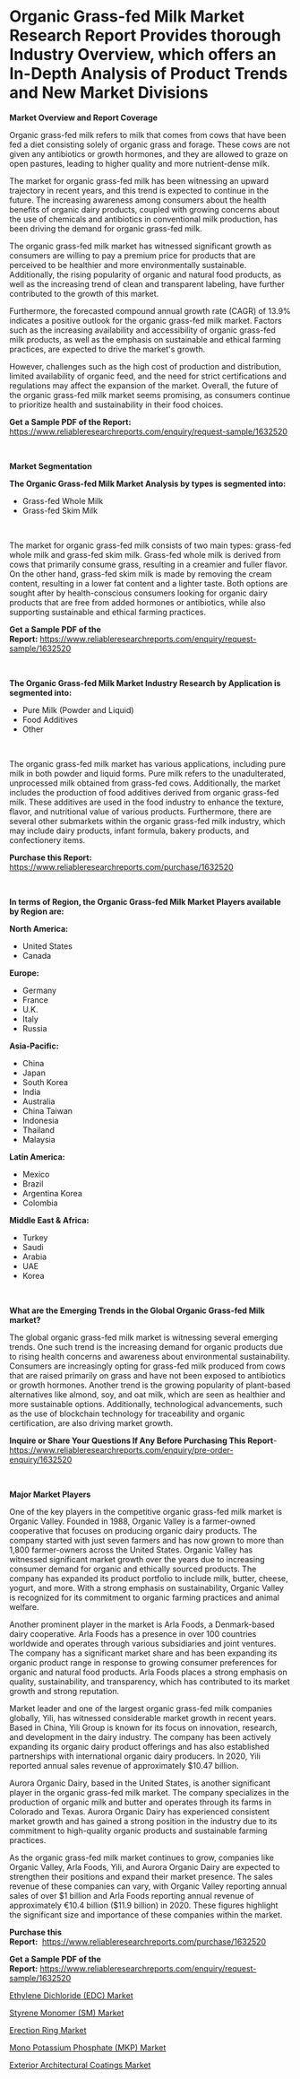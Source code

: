 <p><h1>Organic Grass-fed Milk Market Research Report Provides thorough Industry Overview, which offers an In-Depth Analysis of Product Trends and New Market Divisions</h1></p><p><strong>Market Overview and Report Coverage</strong></p>
<p><p>Organic grass-fed milk refers to milk that comes from cows that have been fed a diet consisting solely of organic grass and forage. These cows are not given any antibiotics or growth hormones, and they are allowed to graze on open pastures, leading to higher quality and more nutrient-dense milk.</p><p>The market for organic grass-fed milk has been witnessing an upward trajectory in recent years, and this trend is expected to continue in the future. The increasing awareness among consumers about the health benefits of organic dairy products, coupled with growing concerns about the use of chemicals and antibiotics in conventional milk production, has been driving the demand for organic grass-fed milk.</p><p>The organic grass-fed milk market has witnessed significant growth as consumers are willing to pay a premium price for products that are perceived to be healthier and more environmentally sustainable. Additionally, the rising popularity of organic and natural food products, as well as the increasing trend of clean and transparent labeling, have further contributed to the growth of this market.</p><p>Furthermore, the forecasted compound annual growth rate (CAGR) of 13.9% indicates a positive outlook for the organic grass-fed milk market. Factors such as the increasing availability and accessibility of organic grass-fed milk products, as well as the emphasis on sustainable and ethical farming practices, are expected to drive the market's growth.</p><p>However, challenges such as the high cost of production and distribution, limited availability of organic feed, and the need for strict certifications and regulations may affect the expansion of the market. Overall, the future of the organic grass-fed milk market seems promising, as consumers continue to prioritize health and sustainability in their food choices.</p></p>
<p><strong>Get a Sample PDF of the Report:</strong> <a href="https://www.reliableresearchreports.com/enquiry/request-sample/1632520">https://www.reliableresearchreports.com/enquiry/request-sample/1632520</a></p>
<p>&nbsp;</p>
<p><strong>Market Segmentation</strong></p>
<p><strong>The Organic Grass-fed Milk Market Analysis by types is segmented into:</strong></p>
<p><ul><li>Grass-fed Whole Milk</li><li>Grass-fed Skim Milk</li></ul></p>
<p>&nbsp;</p>
<p><p>The market for organic grass-fed milk consists of two main types: grass-fed whole milk and grass-fed skim milk. Grass-fed whole milk is derived from cows that primarily consume grass, resulting in a creamier and fuller flavor. On the other hand, grass-fed skim milk is made by removing the cream content, resulting in a lower fat content and a lighter taste. Both options are sought after by health-conscious consumers looking for organic dairy products that are free from added hormones or antibiotics, while also supporting sustainable and ethical farming practices.</p></p>
<p><strong>Get a Sample PDF of the Report:</strong>&nbsp;<a href="https://www.reliableresearchreports.com/enquiry/request-sample/1632520">https://www.reliableresearchreports.com/enquiry/request-sample/1632520</a></p>
<p>&nbsp;</p>
<p><strong>The Organic Grass-fed Milk Market Industry Research by Application is segmented into:</strong></p>
<p><ul><li>Pure Milk (Powder and Liquid)</li><li>Food Additives</li><li>Other</li></ul></p>
<p>&nbsp;</p>
<p><p>The organic grass-fed milk market has various applications, including pure milk in both powder and liquid forms. Pure milk refers to the unadulterated, unprocessed milk obtained from grass-fed cows. Additionally, the market includes the production of food additives derived from organic grass-fed milk. These additives are used in the food industry to enhance the texture, flavor, and nutritional value of various products. Furthermore, there are several other submarkets within the organic grass-fed milk industry, which may include dairy products, infant formula, bakery products, and confectionery items.</p></p>
<p><strong>Purchase this Report:</strong>&nbsp; <a href="https://www.reliableresearchreports.com/purchase/1632520">https://www.reliableresearchreports.com/purchase/1632520</a></p>
<p>&nbsp;</p>
<p><strong>In terms of Region, the Organic Grass-fed Milk Market Players available by Region are:</strong></p>
<p>
    <p> <strong> North America: </strong>
        <ul>
            <li>United States</li>
            <li>Canada</li>
        </ul>
        </p> 
    <p> <strong> Europe: </strong>
        <ul>
            <li>Germany</li>
            <li>France</li>
            <li>U.K.</li>
            <li>Italy</li>
            <li>Russia</li>
        </ul>
        </p> 
    <p> <strong> Asia-Pacific: </strong>
        <ul>
            <li>China</li>
            <li>Japan</li>
            <li>South Korea</li>
            <li>India</li>
            <li>Australia</li>
            <li>China Taiwan</li>
            <li>Indonesia</li>
            <li>Thailand</li>
            <li>Malaysia</li>
        </ul>
        </p> 
    <p> <strong> Latin America: </strong>
        <ul>
            <li>Mexico</li>
            <li>Brazil</li>
            <li>Argentina Korea</li>
            <li>Colombia</li>
        </ul>
        </p> 
    <p> <strong> Middle East & Africa: </strong>
        <ul>
            <li>Turkey</li>
            <li>Saudi</li>
            <li>Arabia</li>
            <li>UAE</li>
            <li>Korea</li>
        </ul>
    </p>
    </p>
<p>&nbsp;</p>
<p><strong>What are the Emerging Trends in the Global Organic Grass-fed Milk market?</strong></p>
<p><p>The global organic grass-fed milk market is witnessing several emerging trends. One such trend is the increasing demand for organic products due to rising health concerns and awareness about environmental sustainability. Consumers are increasingly opting for grass-fed milk produced from cows that are raised primarily on grass and have not been exposed to antibiotics or growth hormones. Another trend is the growing popularity of plant-based alternatives like almond, soy, and oat milk, which are seen as healthier and more sustainable options. Additionally, technological advancements, such as the use of blockchain technology for traceability and organic certification, are also driving market growth.</p></p>
<p><strong>Inquire or Share Your Questions If Any Before Purchasing This Report</strong>- <a href="https://www.reliableresearchreports.com/enquiry/pre-order-enquiry/1632520">https://www.reliableresearchreports.com/enquiry/pre-order-enquiry/1632520</a></p>
<p>&nbsp;</p>
<p><strong>Major Market Players</strong></p>
<p><p>One of the key players in the competitive organic grass-fed milk market is Organic Valley. Founded in 1988, Organic Valley is a farmer-owned cooperative that focuses on producing organic dairy products. The company started with just seven farmers and has now grown to more than 1,800 farmer-owners across the United States. Organic Valley has witnessed significant market growth over the years due to increasing consumer demand for organic and ethically sourced products. The company has expanded its product portfolio to include milk, butter, cheese, yogurt, and more. With a strong emphasis on sustainability, Organic Valley is recognized for its commitment to organic farming practices and animal welfare.</p><p>Another prominent player in the market is Arla Foods, a Denmark-based dairy cooperative. Arla Foods has a presence in over 100 countries worldwide and operates through various subsidiaries and joint ventures. The company has a significant market share and has been expanding its organic product range in response to growing consumer preferences for organic and natural food products. Arla Foods places a strong emphasis on quality, sustainability, and transparency, which has contributed to its market growth and strong reputation.</p><p>Market leader and one of the largest organic grass-fed milk companies globally, Yili, has witnessed considerable market growth in recent years. Based in China, Yili Group is known for its focus on innovation, research, and development in the dairy industry. The company has been actively expanding its organic dairy product offerings and has also established partnerships with international organic dairy producers. In 2020, Yili reported annual sales revenue of approximately $10.47 billion.</p><p>Aurora Organic Dairy, based in the United States, is another significant player in the organic grass-fed milk market. The company specializes in the production of organic milk and butter and operates through its farms in Colorado and Texas. Aurora Organic Dairy has experienced consistent market growth and has gained a strong position in the industry due to its commitment to high-quality organic products and sustainable farming practices.</p><p>As the organic grass-fed milk market continues to grow, companies like Organic Valley, Arla Foods, Yili, and Aurora Organic Dairy are expected to strengthen their positions and expand their market presence. The sales revenue of these companies can vary, with Organic Valley reporting annual sales of over $1 billion and Arla Foods reporting annual revenue of approximately €10.4 billion ($11.9 billion) in 2020. These figures highlight the significant size and importance of these companies within the market.</p></p>
<p><strong>Purchase this Report:</strong>&nbsp;&nbsp;<a href="https://www.reliableresearchreports.com/purchase/1632520">https://www.reliableresearchreports.com/purchase/1632520</a></p>
<p></p>
<p><strong>Get a Sample PDF of the Report:</strong>&nbsp;<a href="https://www.reliableresearchreports.com/enquiry/request-sample/1632520">https://www.reliableresearchreports.com/enquiry/request-sample/1632520</a></p>
<p><p><a href="https://medium.com/@subhamgillrp23/ethylene-dichloride-edc-market-trends-forecast-and-competitive-analysis-to-2030-34a4240e4561">Ethylene Dichloride (EDC) Market</a></p><p><a href="https://medium.com/@yuvicharp23/styrene-monomer-sm-market-report-reveals-the-latest-trends-and-growth-opportunities-of-this-d16d17147506">Styrene Monomer (SM) Market</a></p><p><a href="https://www.linkedin.com/pulse/decoding-erection-ring-market-deep-dive-latest-trends-segmentation-myuof/">Erection Ring Market</a></p><p><a href="https://medium.com/@kartik.reportprime/mono-potassium-phosphate-mkp-market-size-reveals-the-best-marketing-channels-in-global-industry-8fd980effe88">Mono Potassium Phosphate (MKP) Market</a></p><p><a href="https://medium.com/@ishankishanrp23/exterior-architectural-coatings-market-size-and-market-trends-complete-industry-overview-2023-to-bf5ef3416b4f">Exterior Architectural Coatings Market</a></p></p>